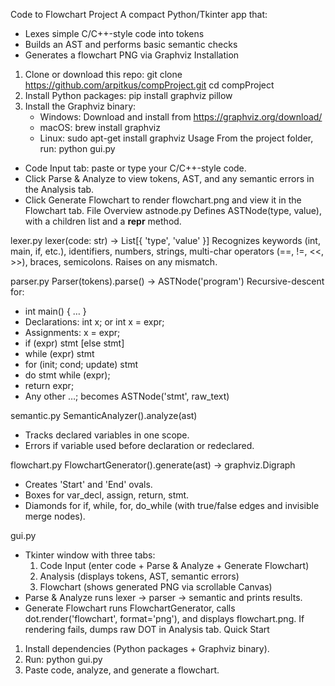 Code to Flowchart Project
A compact Python/Tkinter app that:
- Lexes simple C/C++-style code into tokens
- Builds an AST and performs basic semantic checks
- Generates a flowchart PNG via Graphviz
Installation
1. Clone or download this repo:
   git clone https://github.com/arpitkus/compProject.git
   cd compProject
2. Install Python packages:
   pip install graphviz pillow
3. Install the Graphviz binary:
   - Windows: Download and install from https://graphviz.org/download/
   - macOS: brew install graphviz
   - Linux: sudo apt-get install graphviz
Usage
From the project folder, run:
python gui.py
- Code Input tab: paste or type your C/C++-style code.
- Click Parse & Analyze to view tokens, AST, and any semantic errors in the Analysis tab.
- Click Generate Flowchart to render flowchart.png and view it in the Flowchart tab.
File Overview
astnode.py
Defines ASTNode(type, value), with a children list and a __repr__ method.

lexer.py
lexer(code: str) → List[{ 'type', 'value' }]
Recognizes keywords (int, main, if, etc.), identifiers, numbers, strings, multi-char operators (==, !=, <<, >>), braces, semicolons. Raises on any mismatch.

parser.py
Parser(tokens).parse() → ASTNode('program')
Recursive-descent for:
- int main() { … }
- Declarations: int x; or int x = expr;
- Assignments: x = expr;
- if (expr) stmt [else stmt]
- while (expr) stmt
- for (init; cond; update) stmt
- do stmt while (expr);
- return expr;
- Any other …; becomes ASTNode('stmt', raw_text)

semantic.py
SemanticAnalyzer().analyze(ast)
- Tracks declared variables in one scope.
- Errors if variable used before declaration or redeclared.

flowchart.py
FlowchartGenerator().generate(ast) → graphviz.Digraph
- Creates 'Start' and 'End' ovals.
- Boxes for var_decl, assign, return, stmt.
- Diamonds for if, while, for, do_while (with true/false edges and invisible merge nodes).

gui.py
- Tkinter window with three tabs:
  1. Code Input (enter code + Parse & Analyze + Generate Flowchart)
  2. Analysis (displays tokens, AST, semantic errors)
  3. Flowchart (shows generated PNG via scrollable Canvas)
- Parse & Analyze runs lexer → parser → semantic and prints results.
- Generate Flowchart runs FlowchartGenerator, calls dot.render('flowchart', format='png'), and displays flowchart.png. If rendering fails, dumps raw DOT in Analysis tab.
Quick Start
1. Install dependencies (Python packages + Graphviz binary).
2. Run:
   python gui.py
3. Paste code, analyze, and generate a flowchart.
